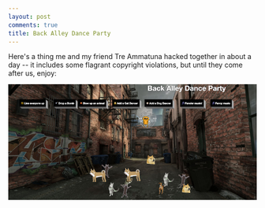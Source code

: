 ```yaml
---
layout: post
comments: true
title: Back Alley Dance Party
---
```


Here's a thing me and my friend Tre Ammatuna hacked together in about a day -- it includes some flagrant copyright violations, but until they come after us, enjoy:

[![Back Alley Dance Party](/blog/assets/backalley.png)](/catparty/dancefloor.html)
